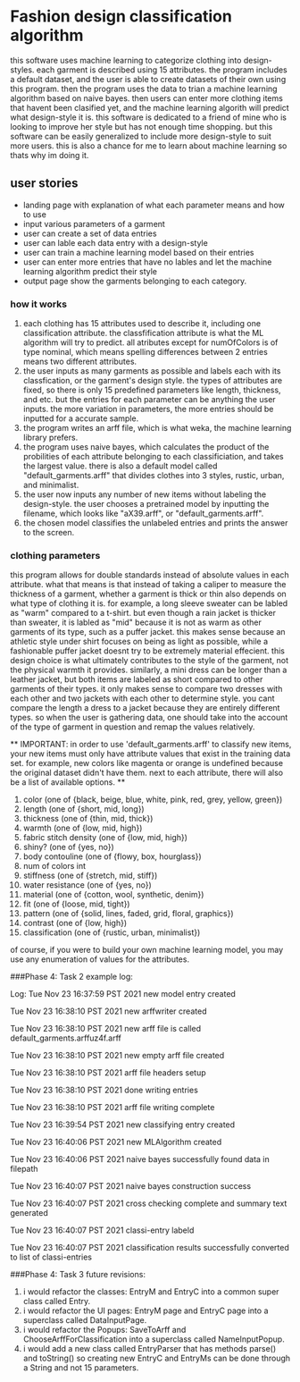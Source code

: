 # Fashion design classification algorithm


this software uses machine learning to categorize clothing into design-styles. each garment is described using 15 attributes. the program includes a default dataset, and the user is able to create datasets of their own using this program. then the program uses the data to trian a machine learning algorithm based on naive bayes. then users can enter more clothing items that havent been clasified yet, and the machine learning algorith will predict what design-style it is.
this software is dedicated to a friend of mine who is looking to improve her style but has not enough time shopping. but this software can be easily generalized to include more design-style to suit more users. this is also a chance for me to learn about machine learning so thats why im doing it.

## user stories 


- landing page with explanation of what each parameter means and how to use
- input various parameters of a garment
- user can create a set of data entries 
- user can lable each data entry with a design-style
- user can train a machine learning model based on their entries
- user can enter more entries that have no lables and let the machine learning algorithm predict their style
- output page show the garments belonging to each category.

### how it works

1. each clothing has 15 attributes used to describe it, including one classification attribute. the classfification attribute is what the ML algorithm will try to predict. all atributes except for numOfColors is of type nominal, which means spelling differences between 2 entries means two different attributes.
2. the user inputs as many garments as possible and labels each with its classfication, or the garment's design style. the types of attributes are fixed, so there is only 15 predefined parameters like length, thickness, and etc. but the entries for each parameter can be anything the user inputs. the more variation in parameters, the more entries should be inputted for a accurate sample.
3. the program writes an arff file, which is what weka, the machine learning library prefers. 
4. the program uses naive bayes, which calculates the product of the probilities of each attribute belonging to each classificiation, and takes the largest value. there is also a default model called "default_garments.arff" that divides clothes into 3 styles, rustic, urban, and minimalist.
5. the user now inputs any number of new items without labeling the design-style. the user chooses a pretrained model by inputting the filename, which looks like "aX39.arff", or "default_garments.arff". 
6. the chosen model classifies the unlabeled entries and prints the answer to the screen.

### clothing parameters

this program allows for double standards instead of absolute values in each attribute. what that means is that instead of taking a caliper to measure the thickness of a garment, whether a garment is thick or thin also depends on what type of clothing it is. for example, a long sleeve sweater can be labled as "warm" compared to a t-shirt. but even though a rain jacket is thicker than sweater, it is labled as "mid" because it is not as warm as other garments of its type, such as a puffer jacket. this makes sense because an athletic style under shirt focuses on being as light as possible, while a fashionable puffer jacket doesnt try to be extremely material effecient. this design choice is what ultimately contributes to the style of the garment, not the physical warmth it provides. similarly, a mini dress can be longer than a leather jacket, but both items are labeled as short compared to other garments of their types. it only makes sense to compare two dresses with each other and two jackets with each other to determine style. you cant compare the length a dress to a jacket because they are entirely different types. so when the user is gathering data, one should take into the account of the type of garment in question and remap the values relatively.  

** IMPORTANT: in order to use 'default_garments.arff' to classify new items, your new items must only have attribute values that exist in the training data set. for example, new colors like magenta or orange is undefined because the original dataset didn't have them. next to each attribute, there will also be a list of available options. **


1. color                   (one of {black, beige, blue, white, pink, red, grey, yellow, green})
2. length                  (one of {short, mid, long})
3. thickness               (one of {thin, mid, thick})
4. warmth                  (one of {low, mid, high})
5. fabric stitch density   (one of {low, mid, high})
6. shiny?                  (one of {yes, no})
7. body contouline         (one of {flowy, box, hourglass})
8. num of colors           int
9. stiffness               (one of {stretch, mid, stiff})
10. water resistance       (one of {yes, no})
11. material               (one of {cotton, wool, synthetic, denim})
12. fit                    (one of {loose, mid, tight})
13. pattern                (one of {solid, lines, faded, grid, floral, graphics})
14. contrast               (one of {low, high})
15. classification         (one of {rustic, urban, minimalist})

of course, if you were to build your own machine learning model, you may use any enumeration of values for the attributes.




###Phase 4: Task 2
example log:

Log:
Tue Nov 23 16:37:59 PST 2021
new model entry created

Tue Nov 23 16:38:10 PST 2021
new arffwriter created

Tue Nov 23 16:38:10 PST 2021
new arff file is called default_garments.arffuz4f.arff

Tue Nov 23 16:38:10 PST 2021
new empty arff file created

Tue Nov 23 16:38:10 PST 2021
arff file headers setup

Tue Nov 23 16:38:10 PST 2021
done writing entries

Tue Nov 23 16:38:10 PST 2021
arff file writing complete

Tue Nov 23 16:39:54 PST 2021
new classifying entry created

Tue Nov 23 16:40:06 PST 2021
new MLAlgorithm created

Tue Nov 23 16:40:06 PST 2021
naive bayes successfully found data in filepath

Tue Nov 23 16:40:07 PST 2021
naive bayes construction success

Tue Nov 23 16:40:07 PST 2021
cross checking complete and summary text generated

Tue Nov 23 16:40:07 PST 2021
classi-entry labeld

Tue Nov 23 16:40:07 PST 2021
classification results successfully converted to list of classi-entries



###Phase 4: Task 3
future revisions:

1. i would refactor the classes: EntryM and EntryC into a common super class called Entry. 
2. i would refactor the UI pages: EntryM page and EntryC page into a superclass called DataInputPage. 
3. i would refactor the Popups: SaveToArff and ChooseArffForClassification into a superclass called NameInputPopup.
4. i would add a new class called EntryParser that has methods parse() and toString() so creating new EntryC and EntryMs can be done through a String and not 15 parameters.

